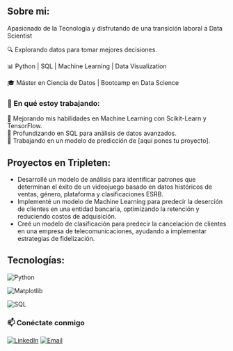 ## Sobre mi:

Apasionado de la Tecnología y disfrutando de una transición laboral a Data Scientist

🔍 Explorando datos para tomar mejores decisiones.

📊 Python | SQL | Machine Learning | Data Visualization

🎓 Máster en Ciencia de Datos | Bootcamp en Data Science

### 🚀 En qué estoy trabajando:
🔸 Mejorando mis habilidades en Machine Learning con Scikit-Learn y TensorFlow.  
🔸 Profundizando en SQL para análisis de datos avanzados.  
🔸 Trabajando en un modelo de predicción de [aquí pones tu proyecto].  

## Proyectos en Tripleten:

- Desarrollé un modelo de análisis para identificar patrones que determinan el éxito de un videojuego basado en datos históricos de ventas, género, plataforma y clasificaciones ESRB.
- Implementé un modelo de Machine Learning para predecir la deserción de clientes en una entidad bancaria, optimizando la retención y reduciendo costos de adquisición. 
- Creé un modelo de clasificación para predecir la cancelación de clientes en una empresa de telecomunicaciones, ayudando a implementar estrategias de fidelización. 


## Tecnologías:
![Python](https://img.shields.io/badge/Python-NumPy%20%7C%20Pandas-3776AB?style=flat&logo=python&logoColor=white)

![Matplotlib](https://img.shields.io/badge/Matplotlib-Seaborn-11557C?style=flat&logo=plotly&logoColor=white)

![SQL](https://img.shields.io/badge/SQL-Database-4479A1?style=flat&logo=postgresql&logoColor=white)

### 📫 Conéctate conmigo  
[![LinkedIn](https://img.shields.io/badge/LinkedIn-Rodrigo-blue?style=flat&logo=linkedin)]([https://linkedin.com/in/tuusuario](http://linkedin.com/in/rodrigo-rocha-reza-00442115b))
[![Email](https://img.shields.io/badge/Email-Contact%20Me-blue?style=flat&logo=gmail)](mailto:q.rochar@gmail.com)


